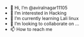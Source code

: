 - 👋 Hi, I’m @aviralnagar11105
- 👀 I’m interested in Hacking
- 🌱 I’m currently learning Lali linux
- 💞️ I’m looking to collaborate on ...
- 📫 How to reach me 

<!---
aviralnagar11105/aviralnagar11105 is a ✨ special ✨ repository because its `README.md` (this file) appears on your GitHub profile.
You can click the Preview link to take a look at your changes.
--->
